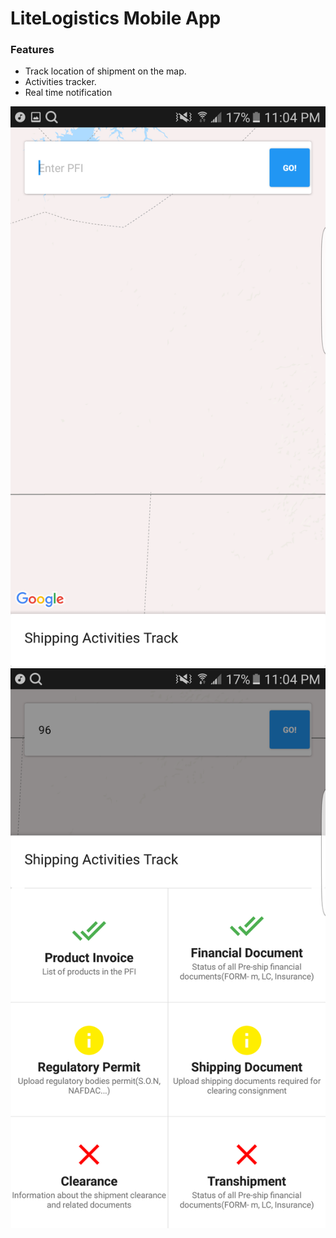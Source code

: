 # LiteLogistics Mobile App 

### Features

* Track location of shipment on the map.
* Activities tracker.
* Real time notification

![Screenshot 1](https://github.com/teamcodeit/LiteLogistics-mobile/blob/master/screenshots/b.png)
![Screenshot 2](https://github.com/teamcodeit/LiteLogistics-mobile/blob/master/screenshots/a.png)
